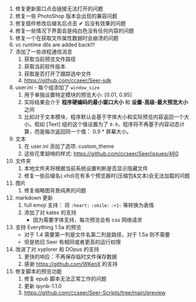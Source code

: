 1. 修复更新窗口点击链接无法打开的问题
2. 修复一些 PhotoShop 版本会出现的兼容问题
3. 修复插件修改后缀名后点击 ✔ 后没有效果的问题
4. 修复一些情况下界面会是纯白色没有任何内容的问题
5. 修复一个在获取文件属性数据时会崩溃的问题
6. vc runtime dlls are added back!!!
7. 添加了一些进程通信消息
   1. 获取当前预览文件路径
   2. 获取当前软件版本
   3. 获取是否打开了跟踪选中文件
   4. https://github.com/ccseer/Seer-sdk
8. user.ini - 每个组添加了 `window_size`
   1. 用于单独设置特定模块的预览大小: [0.01, 0.95]
   2. 实际结果会介于 **程序硬编码的最小窗口大小** 和 **设置-高级-最大预览大小** 之间
   3. 比如对于文本模块，程序默认会基于字体大小和实际预览内容返回一个大小。假如 [Text] 组的这个值设置为了 `0.9`，程序将不再基于内容动态计算，而是每次返回同一个值： 0.9 \* 屏幕大小。
9. 文本
   1. 在 user.ini 添加了选项: custom_theme
   2. 这些花里胡哨的样式: https://github.com/ccseer/Seer/issues/460
10. 文件夹
    1. 本地文件夹将根据当前系统设置判断是否显示隐藏文件
    2. 修复一些后缀名(.vhd)在有多个预览器时(压缩包&文本)会无法加载的问题
11. 图片
    1. 修复缩略图背景纯黑的问题
12. markdown 更新
    1. full emoji 支持： 将 `:heart:` `:smile:` `:+1:` 等转换为表情
    2. 添加了对 katex 的支持
       - 因为需要字体支持，每次预览会有 css 网络请求
13. 支持 Everything 1.5a 的预览
    - 对于 1.4 需要第一列是文件名第二列是路径，对于 1.5a 则不需要
    - 但是依旧 Seer 有相同或者更高的运行权限
14. 改进了对 xyplorer 和 DOpus 的支持
    1. 更快的响应：不再保存临时文件保存数据
    2. 感谢 https://github.com/WKenX 的支持
15. 修复脚本的预览功能
    1. 修复 epub 脚本无法正常工作的问题
    2. 更新 ipynb-1.1.0
    3. https://github.com/ccseer/Seer-Scripts/tree/main/preview
